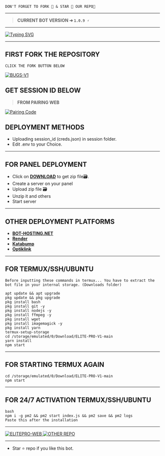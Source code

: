 ```
DON'T FORGET TO FORK 🍴 & STAR 🌟 OUR REPO🫠
```
---

> **CURRENT BOT VERSION ➜ `1.0.9 ⚡`**
---

<a href="https://git.io/typing-svg">
  <img src="https://readme-typing-svg.demolab.com?font=Black+Ops+One&size=50&pause=1000&color=1BAFBAFF&center=true&width=1200&height=100&lines=HEY%20DEAR%20WELCOME;TOO%20BUGS-V1%20BOT%20REPO;MULTI%20DEVICE%20WHATSAPP%20BOT;CREATED%20BY%20MOREL" alt="Typing SVG" />
</a>



 
   
 ---
## FIRST FORK THE REPOSITORY
` CLICK THE FORK BUTTON BELOW `

<a href="https://github.com/EliteProTech/ELITE-PRO-V1/fork"><img title="BUGS-V1" src="https://img.shields.io/badge/FORK-BOT%20REPO-h?color=indigo&style=for-the-badge&logo=stackshare"></a>
  
## GET SESSION ID BELOW
> **FROM PAIRING WEB**

<a href='https://session-id-website.vercel.app/' target="_blank">
  <img alt='Pairing Code' src='https://img.shields.io/badge/Get%20Pairing%20Code-orange?style=for-the-badge&logo=opencv&logoColor=black'/>
</a>
<br> 


## DEPLOYMENT METHODS
- Uploading session_id (creds.json) in session folder.
- Edit .env to your Choice.

---

## FOR PANEL DEPLOYMENT
- Click on **[DOWNLOAD](https://eliteproverified.vercel.app/)** to get zip file🗃.
- Create a server on your panel
- Upload zip file 🗃️
- Unzip it and others
- Start server
---

## OTHER DEPLOYMENT PLATFORMS
- **[BOT-HOSTING.NET](https://bot-hosting.net/)**
- **[Render](https://render.com)**
- **[Katabump](https://dashboard.katabump.com/auth/login)**
- **[Optiklink](https://optiklink.com/)**

---

## FOR TERMUX/SSH/UBUNTU
```
Before inputting these commands in termux... You have to extract the bot file in your internal storage. (Downloads folder)

apt update && apt upgrade
pkg update && pkg upgrade
pkg install bash
pkg install git -y
pkg install nodejs -y 
pkg install ffmpeg -y 
pkg install wget
pkg install imagemagick -y
pkg install yarn
termux-setup-storage
cd /storage/emulated/0/Download/ELITE-PRO-V1-main
yarn install
npm start
```
---

## FOR STARTING TERMUX AGAIN
```
cd /storage/emulated/0/Download/ELITE-PRO-V1-main
npm start
```
---

## FOR 24/7 ACTIVATION TERMUX/SSH/UBUNTU
```
bash
npm i -g pm2 && pm2 start index.js && pm2 save && pm2 logs
Paste this after the installation
```
---

<p align="Left">
    <a align="center">
  <a aria-label="WEBSITE" href="https://eliteprotech.zone.id/" target="_blank">
    <img alt="ELITEPRO-WEB" src="https://img.shields.io/badge/ELITEPRO WEB-25D366?style=for-the-badge&logo=online&logoColor=white" />
</a>
<a aria-label="OTHER REPO" href="https://github.com/EliteProTech/Elite-Pro-V2" target="_blank">
    <img alt="OTHER REPO" src="https://img.shields.io/badge/OTHER REPO-0E1241?style=for-the-badge&logo=github&logoColor=white" />
  </a>
</p>

 --- 
- Star ⭐ repo if you like this bot.
